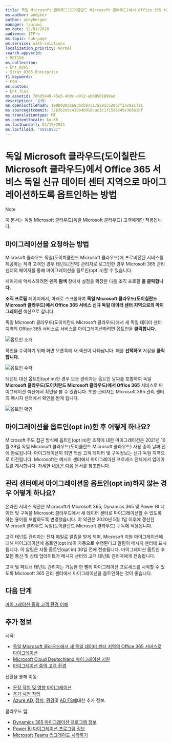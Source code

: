 ```yaml
---
title: 독일 Microsoft 클라우드(도이칠란드 Microsoft 클라우드)에서 Office 365 서비스 독일 신규 데이터 센터 지역으로 마이그레이션하도록 옵트인하는 방법
ms.author: andyber
author: andybergen
manager: laurawi
ms.date: 12/01/2020
audience: ITPro
ms.topic: hub-page
ms.service: o365-solutions
localization_priority: Normal
search.appverid:
- MET150
ms.collection:
- Ent_O365
- Strat_O365_Enterprise
f1.keywords:
- CSH
ms.custom:
- Ent_TLGs
ms.assetid: 706d5449-45e5-4b0c-a012-ab60501899ad
description: '요약: '
ms.openlocfilehash: 190b020ac683bcb97317a281c520b7f1ac92c721
ms.sourcegitcommit: 27b2b2e5c41934b918cac2c171556c45e36661bf
ms.translationtype: MT
ms.contentlocale: ko-KR
ms.lasthandoff: 03/19/2021
ms.locfileid: "50910921"
---
```

# <a name="how-to-opt-in-for-migration-from-microsoft-cloud-germany-microsoft-cloud-deutschland-to-office-365-services-in-the-new-german-datacenter-regions"></a>독일 Microsoft 클라우드(도이칠란드 Microsoft 클라우드)에서 Office 365 서비스 독일 신규 데이터 센터 지역으로 마이그레이션하도록 옵트인하는 방법

>[!Note]
>이 문서는 독일 Microsoft 클라우드(독일 Microsoft 클라우드) 고객에게만 적용됩니다.
>

## <a name="how-to-request-migration"></a>마이그레이션을 요청하는 방법

Microsoft 클라우드 독일(도이치클란드 Microsoft 클라우드)에 프로비전된 서비스를 제공하는 적격 고객인 경우 테넌트(전역) 관리자로 로그인한 경우 Microsoft 365 관리 센터의 페이지를 통해 마이그레이션을 옵트인(opt in)할 수 있습니다.

페이지에 액세스하려면 왼쪽 **탐색** 창에서 설정을 확장한 다음 조직 프로필 **을 클릭합니다.**

**조직 프로필** 페이지에서, 아래로 스크롤하여 **독일 Microsoft 클라우드(도이칠란드 Microsoft 클라우드)에서 Office 365 서비스 신규 독일 데이터 센터 지역으로의 마이그레이션** 섹션으로 갑니다.

독일 Microsoft 클라우드(도이치란드 Microsoft 클라우드)에서 새 독일 데이터 센터 지역의 Office 365 서비스로 서비스를 마이그레이션하려면 옵트인을 **클릭합니다.**
 
![옵트인 소개](../media/ms-cloud-germany-migration-opt-in/tenant-migration.png)

확인을 수락하기 위해 화면 오른쪽에 새 섹션이 나타납니다. 예를 **선택하고** 저장을 **클릭합니다.**
 
![옵트인 수락](../media/ms-cloud-germany-migration-opt-in/tenant-migration-new-regions.png)

테넌트 대신 옵트인(opt in)한 경우 모든 관리자는 옵트인 날짜를 포함하여 독일 **Microsoft 클라우드(도이치란드 Microsoft 클라우드)에서 Office 365** 서비스로 마이그레이션 섹션에서 확인을 볼 수 있습니다. 또한 관리자는 Microsoft 365 관리 센터의 메시지 센터에서 확인을 받게 됩니다. 
 
![옵트인 확인](../media/ms-cloud-germany-migration-opt-in/tenant-migration2.png)

## <a name="what-happens-after-opting-in-for-migration"></a>마이그레이션을 옵트인(opt in)한 후 어떻게 하나요?

Microsoft 주도 접근 방식에 옵트인(opt in)한 조직에 대한 마이그레이션은 2021년 10월 29일 독일 Microsoft 클라우드(도이클란드 Microsoft 클라우드) 사용 중지 날짜 전에 완료됩니다.  마이그레이션이 되면 핵심 고객 데이터 및 구독정보는 신규 독일 지역으로 이전됩니다.   Microsoft는 메시지 센터에서 마이그레이션 프로세스 전체에서 업데이트를 게시합니다. 자세한 [내용은 다음](#more-information) 문서를 참조합니다.

## <a name="what-happens-if-you-do-not-opt-in-for-migration-in-admin-center"></a>관리 센터에서 마이그레이션을 옵트인(opt in)하지 않는 경우 어떻게 하나요?

온라인 서비스 약관은 Microsoft가 Microsoft 365, Dynamics 365 및 Power BI 데이터 및 구독을 Microsoft 클라우드에서 새 데이터 센터로 마이그레이션할 수 있도록 하는 용어를 포함하도록 변경했습니다. 이 약관은 2020년 5월 1일 이후에 갱신된 Microsoft 클라우드 독일(도이클란드 Microsoft 클라우드) 구독에 적용됩니다. 

고객 테넌트 관리자는 전자 메일로 알림을 받게 되며, Microsoft 지원 마이그레이션에 대해 마이그레이션에 옵트인(opt in)이 자동으로 수행된다고 알림이 메시지 센터에 표시됩니다. 이 알림은 자동 옵트인(opt in) 30일 전에 전송됩니다. 마이그레이션 옵트인 후 모든 통신 및 상태 업데이트가 메시지 센터의 고객 테넌트 관리자에게 전송됩니다.

고객 및 파트너 테넌트 관리자는 가능한 한 빨리 마이그레이션 프로세스를 시작할 수 있도록 Microsoft 365 관리 센터에서 마이그레이션을 옵트인하는 것이 좋습니다.

## <a name="next-step"></a>다음 단계

[마이그레이션 중의 고객 환경 이해](ms-cloud-germany-transition-experience.md)

## <a name="more-information"></a>추가 정보

시작:

- [독일 Microsoft 클라우드에서 새 독일 데이터 센터 지역의 Office 365 서비스로 마이그레이션](ms-cloud-germany-transition.md)
- [Microsoft Cloud Deutschland 마이그레이션 지원](https://aka.ms/germanymigrateassist)
- [마이그레이션 중의 고객 환경](ms-cloud-germany-transition-experience.md)

전환을 통해 이동:

- [문장 작업 및 영향 마이그레이션](ms-cloud-germany-transition-phases.md)
- [추가 사전 작업](ms-cloud-germany-transition-add-pre-work.md)
- [Azure AD,](ms-cloud-germany-transition-azure-ad.md) [장치,](ms-cloud-germany-transition-add-devices.md) [환경](ms-cloud-germany-transition-add-experience.md)및 [AD FS에](ms-cloud-germany-transition-add-adfs.md)대한 추가 정보.

클라우드 앱:

- [Dynamics 365 마이그레이션 프로그램 정보](/dynamics365/get-started/migrate-data-german-region)
- [Power BI 마이그레이션 프로그램 정보](/power-bi/admin/service-admin-migrate-data-germany)
- [Microsoft Teams 업그레이드 시작하기](/microsoftteams/upgrade-start-here)